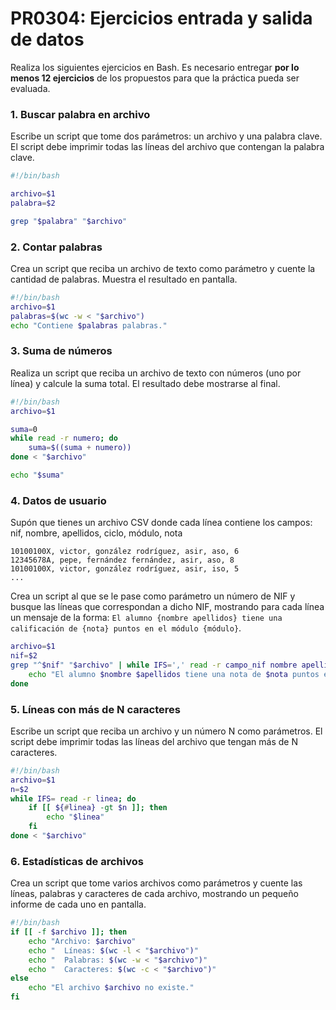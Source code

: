 # PR0304: Ejercicios entrada y salida de datos

Realiza los siguientes ejercicios en Bash. Es necesario entregar **por lo menos 12 ejercicios** de los propuestos para que la práctica pueda ser evaluada.

### 1. Buscar palabra en archivo

Escribe un script que tome dos parámetros: un archivo y una palabra clave. El script debe imprimir todas las líneas del archivo que contengan la palabra clave.

```bash
#!/bin/bash

archivo=$1
palabra=$2

grep "$palabra" "$archivo"
```

### 2. Contar palabras

Crea un script que reciba un archivo de texto como parámetro y cuente la cantidad de palabras. Muestra el resultado en pantalla.

```bash
#!/bin/bash
archivo=$1
palabras=$(wc -w < "$archivo")
echo "Contiene $palabras palabras."
```
### 3. Suma de números

Realiza un script que reciba un archivo de texto con números (uno por línea) y calcule la suma total. El resultado debe mostrarse al final.

```bash
#!/bin/bash
archivo=$1

suma=0
while read -r numero; do
    suma=$((suma + numero))
done < "$archivo"

echo "$suma"
```
### 4. Datos de usuario

Supón que tienes un archivo CSV donde cada línea contiene los campos: nif, nombre, apellidos, ciclo, módulo, nota

```csv
10100100X, victor, gonzález rodríguez, asir, aso, 6
12345678A, pepe, fernández fernández, asir, aso, 8
10100100X, victor, gonzález rodríguez, asir, iso, 5
...

```

Crea un script al que se le pase como parámetro un número de NIF y busque las líneas que correspondan a dicho NIF, mostrando para cada línea un mensaje de la forma: `El alumno {nombre apellidos} tiene una calificación de {nota} puntos en el módulo {módulo}`.

```bash
archivo=$1
nif=$2
grep "^$nif" "$archivo" | while IFS=',' read -r campo_nif nombre apellidos ciclo modulo nota; do
    echo "El alumno $nombre $apellidos tiene una nota de $nota puntos en $modulo."
done
```
### 5. Líneas con más de N caracteres

Escribe un script que reciba un archivo y un número N como parámetros. El script debe imprimir todas las líneas del archivo que tengan más de N caracteres.

```bash
#!/bin/bash
archivo=$1
n=$2
while IFS= read -r linea; do
    if [[ ${#linea} -gt $n ]]; then
        echo "$linea"
    fi
done < "$archivo"
```
### 6. Estadísticas de archivos

Crea un script que tome varios archivos como parámetros y cuente las líneas, palabras y caracteres de cada archivo, mostrando un pequeño informe de cada uno en pantalla.

```bash
#!/bin/bash
if [[ -f $archivo ]]; then
    echo "Archivo: $archivo"
    echo "  Líneas: $(wc -l < "$archivo")"
    echo "  Palabras: $(wc -w < "$archivo")"
    echo "  Caracteres: $(wc -c < "$archivo")"
else
    echo "El archivo $archivo no existe."
fi
```
